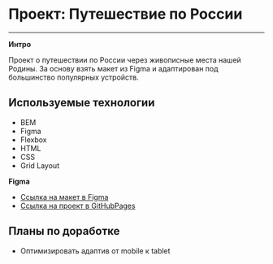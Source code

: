 # Проект: Путешествие по России

---

**Интро**

Проект о путешествии по России через живописные места нашей Родины. За основу взять макет из Figma и адаптирован под большинство популярных устройств.

## Используемые технологии

* BEM
* Figma
* Flexbox
* HTML
* CSS
* Grid Layout

**Figma**

* [Ссылка на макет в Figma](https://www.figma.com/file/5S2WSbEFL6awjVWJ0NWL8Q/Sprint-3_-Russia-_-desktop-mobile?node-id=28503%3A0)
* [Ссылка на проект в GitHubPages](https://metalass21.github.io/russian-travel/)

**Планы по доработке**
---
* Оптимизировать адаптив от mobile к tablet
